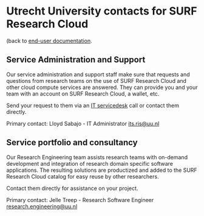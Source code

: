 # Utrecht University contacts for SURF Research Cloud
(back to [end-user documentation](primer-for-users.md).   

## Service Administration and Support
Our service administration and support staff make sure that requests and
questions from research teams on the use of SURF Research Cloud and other
cloud compute services are answered. They can provide you and your team 
with an account on SURF Research Cloud, a wallet, etc.

Send your request to them via an [IT servicedesk](https://uu.topdesk.net/) 
call or contact them directly.

Primary contact: 
Lloyd Sabajo - IT Administrator
[its.ris@uu.nl](mailto:its.ris@uu.nl)

## Service portfolio and consultancy
Our Research Engineering team assists research teams with on-demand development
and integration of research domain specific software applications. 
The resulting solutions are productized and added to the SURF Research 
Cloud catalog for easy reuse by other researchers. 

Contact them directly for assistance on your project.

Primary contact:
Jelle Treep - Research Software Engineer
[research.engineering@uu.nl](mailto:research.engineering@uu.nl)



